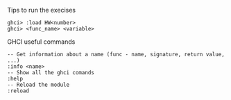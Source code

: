 Tips to run the execises

```
ghci> :load HW<number>
ghci> <func_name> <variable>

```

GHCI useful commands

```
-- Get information about a name (func - name, signature, return value, ...)
:info <name>
-- Show all the ghci comands
:help
-- Reload the module
:reload
```